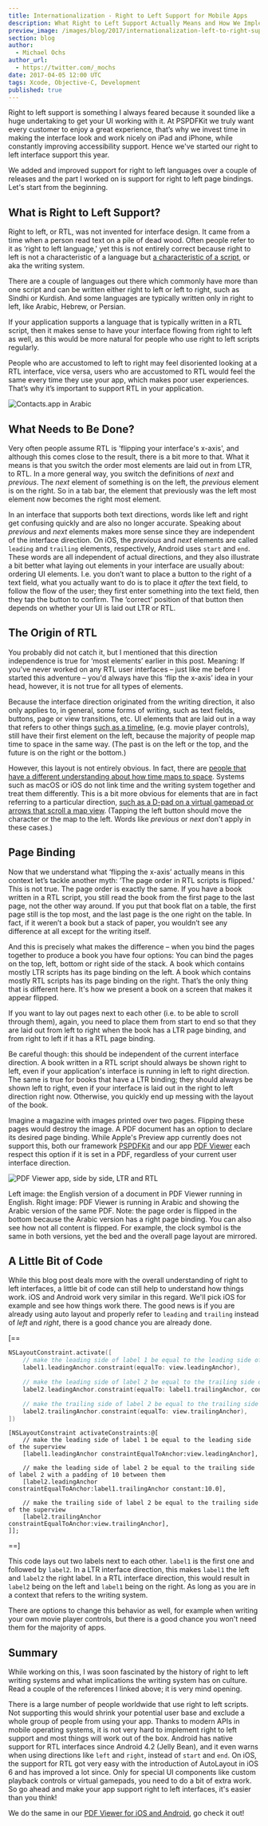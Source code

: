 ```yaml
---
title: Internationalization - Right to Left Support for Mobile Apps
description: What Right to Left Support Actually Means and How We Implemented It
preview_image: /images/blog/2017/internationalization-left-to-right-support-for-mobile-apps/internationalization-rtl-support-title.png
section: blog
author:
  - Michael Ochs
author_url:
  - https://twitter.com/_mochs
date: 2017-04-05 12:00 UTC
tags: Xcode, Objective-C, Development
published: true
---
```


Right to left support is something I always feared because it sounded like a huge undertaking to get your UI working with it. At PSPDFKit we truly want every customer to enjoy a great experience, that’s why we invest time in making the interface look and work nicely on iPad and iPhone, while constantly improving accessibility support. Hence we've started our right to left interface support this year.

We added and improved support for right to left languages over a couple of releases and the part I worked on is support for right to left page bindings. Let's start from the beginning.

## What is Right to Left Support?

Right to left, or RTL, was not invented for interface design. It came from a time when a person read text on a pile of dead wood. Often people refer to it as ‘right to left language,' yet this is not entirely correct because right to left is not a characteristic of a language but [a characteristic of a script](http://www.i18nguy.com/temp/rtl.html), or aka the writing system.

There are a couple of languages out there which commonly have more than one script and can be written either right to left or left to right, such as Sindhi or Kurdish. And some languages are typically written only in right to left, like Arabic, Hebrew, or Persian.

If your application supports a language that is typically written in a RTL script, then it makes sense to have your interface flowing from right to left as well, as this would be more natural for people who use right to left scripts regularly.

People who are accustomed to left to right may feel disoriented looking at a RTL interface, vice versa, users who are accustomed to RTL would feel the same every time they use your app, which makes poor user experiences. That’s why it’s important to support RTL in your application.

<img alt="Contacts.app in Arabic" src="/images/blog/2017/internationalization-left-to-right-support-for-mobile-apps/contacts.png" srcset="/images/blog/2017/internationalization-left-to-right-support-for-mobile-apps/contacts@2x.png 2x">

## What Needs to Be Done?

Very often people assume RTL is 'flipping your interface's x-axis', and although this comes close to the result, there is a bit more to that. What it means is that you switch the order most elements are laid out in from LTR, to RTL. In a more general way, you switch the definitions of _next_ and _previous_. The _next_ element of something is on the left, the _previous_ element is on the right. So in a tab bar, the element that previously was the left most element now becomes the right most element.

In an interface that supports both text directions, words like left and right get confusing quickly and are also no longer accurate. Speaking about _previous_ and _next_ elements makes more sense since they are independent of the interface direction. On iOS, the _previous_ and _next_ elements are called `leading` and `trailing` elements, respectively, Android uses `start` and `end`. These words are all independent of actual directions, and they also illustrate a bit better what laying out elements in your interface are usually about: ordering UI elements. I.e. you don’t want to place a button to the right of a text field, what you actually want to do is to place it _after_ the text field, to follow the flow of the user; they first enter something into the text field, then they tap the button to confirm. The ‘correct’ position of that button then depends on whether your UI is laid out LTR or RTL.

## The Origin of RTL

You probably did not catch it, but I mentioned that this direction independence is true for ‘most elements’ earlier in this post. Meaning: If you've never worked on any RTL user interfaces – just like me before I started this adventure – you'd always have this ‘flip the x-axis’ idea in your head, however, it is not true for all types of elements.

Because the interface direction originated from the writing direction, it also only applies to, in general, some forms of writing, such as text fields, buttons, page or view transitions, etc. UI elements that are laid out in a way that refers to other things [such as a timeline](https://developer.apple.com/library/content/documentation/MacOSX/Conceptual/BPInternational/SupportingRight-To-LeftLanguages/SupportingRight-To-LeftLanguages.html#//apple_ref/doc/uid/10000171i-CH17-SW3), (e.g. movie player controls), still have their first element on the left, because the majority of people map time to space in the same way. (The past is on the left or the top, and the future is on the right or the bottom.)

However, this layout is not entirely obvious. In fact, there are [people that have a different understanding about how time maps to space](https://www.ncbi.nlm.nih.gov/pmc/articles/PMC3322406/). Systems such as macOS or iOS do not link time and the writing system together and treat them differently. This is a bit more obvious for elements that are in fact referring to a particular direction, [such as a D-pad on a virtual gamepad or arrows that scroll a map view](https://developer.apple.com/reference/uikit/uisemanticcontentattribute/1622654-spatial). (Tapping the left button should move the character or the map to the left. Words like _previous_ or _next_ don't apply in these cases.)

## Page Binding

Now that we understand what ‘flipping the x-axis’ actually means in this context let’s tackle another myth: ‘The page order in RTL scripts is flipped.' This is not true. The page order is exactly the same. If you have a book written in a RTL script, you still read the book from the first page to the last page, not the other way around. If you put that book flat on a table, the first page still is the top most, and the last page is the one right on the table. In fact, if it weren’t a book but a stack of paper, you wouldn’t see any difference at all except for the writing itself.

And this is precisely what makes the difference – when you bind the pages together to produce a book you have four options: You can bind the pages on the top, left, bottom or right side of the stack. A book which contains mostly LTR scripts has its page binding on the left. A book which contains mostly RTL scripts has its page binding on the right. That’s the only thing that is different here. It's how we present a book on a screen that makes it appear flipped.

If you want to lay out pages next to each other (i.e. to be able to scroll through them), again, you need to place them from start to end so that they are laid out from left to right when the book has a LTR page binding, and from right to left if it has a RTL page binding.

Be careful though: this should be independent of the current interface direction. A book written in a RTL script should always be shown right to left, even if your application's interface is running in left to right direction. The same is true for books that have a LTR binding; they should always be shown left to right, even if your interface is laid out in the right to left direction right now. Otherwise, you quickly end up messing with the layout of the book.

Imagine a magazine with images printed over two pages. Flipping these pages would destroy the image. A PDF document has an option to declare its desired page binding. While Apple's Preview app currently does not support this, both our framework [PSPDFKit](https://pspdfkit.com) and our app [PDF&nbsp;Viewer](https://pdfviewer.io) each respect this option if it is set in a PDF, regardless of your current user interface direction.

<img alt="PDF Viewer app, side by side, LTR and RTL" src="/images/blog/2017/internationalization-left-to-right-support-for-mobile-apps/viewer-side-by-side.png" srcset="/images/blog/2017/internationalization-left-to-right-support-for-mobile-apps/viewer-side-by-side@2x.png 2x">

Left image: the English version of a document in PDF Viewer running in English. Right image: PDF Viewer is running in Arabic and showing the Arabic version of the same PDF.
Note: the page order is flipped in the bottom because the Arabic version has a right page binding. You can also see how not all content is flipped. For example, the clock symbol is the same in both versions, yet the bed and the overall page layout are mirrored.

## A Little Bit of Code

While this blog post deals more with the overall understanding of right to left interfaces, a little bit of code can still help to understand how things work. iOS and Android work very similar in this regard. We'll pick iOS for example and see how things work there. The good news is if you are already using auto layout and properly refer to `leading` and `trailing` instead of _left_ and _right_, there is a good chance you are already done.

[==

```swift
NSLayoutConstraint.activate([
    // make the leading side of label 1 be equal to the leading side of the superview
    label1.leadingAnchor.constraint(equalTo: view.leadingAnchor),

    // make the leading side of label 2 be equal to the trailing side of label 2 with a padding of 10 between them
    label2.leadingAnchor.constraint(equalTo: label1.trailingAnchor, constant: 10.0),

    // make the trailing side of label 2 be equal to the trailing side of the superview
    label2.trailingAnchor.constraint(equalTo: view.trailingAnchor),
])
```

```objc
[NSLayoutConstraint activateConstraints:@[
    // make the leading side of label 1 be equal to the leading side of the superview
    [label1.leadingAnchor constraintEqualToAnchor:view.leadingAnchor],

    // make the leading side of label 2 be equal to the trailing side of label 2 with a padding of 10 between them
    [label2.leadingAnchor constraintEqualToAnchor:label1.trailingAnchor constant:10.0],

    // make the trailing side of label 2 be equal to the trailing side of the superview
    [label2.trailingAnchor constraintEqualToAnchor:view.trailingAnchor],
]];
```

==]

This code lays out two labels next to each other. `label1` is the first one and followed by `label2`. In a LTR interface direction, this makes `label1` the left and `label2` the right label. In a RTL interface direction, this would result in `label2` being on the left and `label1` being on the right. As long as you are in a context that refers to the writing system.

There are options to change this behavior as well, for example when writing your own movie player controls, but there is a good chance you won't need them for the majority of apps.

## Summary

While working on this, I was soon fascinated by the history of right to left writing systems and what implications the writing system has on culture. Read a couple of the references I linked above; it is very mind opening.

There is a large number of people worldwide that use right to left scripts. Not supporting this would shrink your potential user base and exclude a whole group of people from using your app. Thanks to modern APIs in mobile operating systems, it is not very hard to implement right to left support and most things will work out of the box. Android has native support for RTL interfaces since Android 4.2 (Jelly Bean), and it even warns when using directions like `left` and `right`, instead of `start` and `end`. On iOS, the support for RTL got very easy with the introduction of AutoLayout in iOS 6 and has improved a lot since. Only for special UI components like custom playback controls or virtual gamepads, you need to do a bit of extra work. So go ahead and make your app support right to left interfaces, it's easier than you think!

We do the same in our [PDF Viewer for iOS and Android](https://pdfviewer.io), go check it out!
